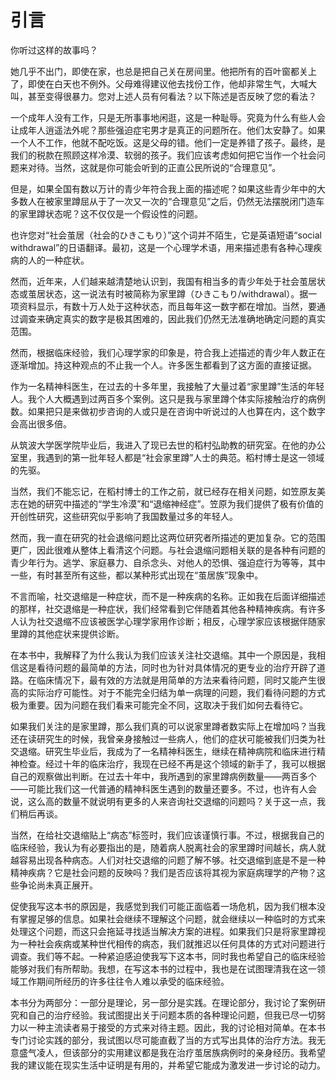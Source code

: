 # 引言

你听过这样的故事吗？

她几乎不出门，即使在家，也总是把自己关在房间里。他把所有的百叶窗都关上了，即使在白天也不例外。父母难得建议他去找份工作，他却非常生气，大喊大叫，甚至变得很暴力。您对上述人员有何看法？以下陈述是否反映了您的看法？

一个成年人没有工作，只是无所事事地闲逛，这是一种耻辱。究竟为什么有些人会让成年人逍遥法外呢？那些强迫症宅男才是真正的问题所在。他们太安静了。如果一个人不工作，他就不配吃饭。这是父母的错。他们一定是养错了孩子。最终，是我们的税款在照顾这样冷漠、软弱的孩子。我们应该考虑如何把它当作一个社会问题来对待。当然，这就是你可能会听到的正直公民所说的“合理意见”。

但是，如果全国有数以万计的青少年符合我上面的描述呢？如果这些青少年中的大多数人在被家里蹲屈从于了一次又一次的“合理意见”之后，仍然无法摆脱闭门造车的家里蹲状态呢？这不仅仅是一个假设性的问题。

也许您对“社会茧居（社会的ひきこもり）”这个词并不陌生，它是英语短语“social withdrawal”的日语翻译。最初，这是一个心理学术语，用来描述患有各种心理疾病的人的一种症状。

然而，近年来，人们越来越清楚地认识到，我国有相当多的青少年处于社会茧居状态或茧居状态，这一说法有时被简称为家里蹲（ひきこもり/withdrawal）。据一项资料显示，有数十万人处于这种状态，而且每年这一数字都在增加。当然，要通过调查来确定真实的数字是极其困难的，因此我们仍然无法准确地确定问题的真实范围。

然而，根据临床经验，我们心理学家的印象是，符合我上述描述的青少年人数正在逐渐增加。持这种观点的不止我一个人。许多医生都看到了这方面的直接证据。

作为一名精神科医生，在过去的十多年里，我接触了大量过着“家里蹲”生活的年轻人。我个人大概遇到过两百多个案例。这只是我与家里蹲个体实际接触治疗的病例数。如果把只是来做初步咨询的人或只是在咨询中听说过的人也算在内，这个数字会高出很多倍。

从筑波大学医学院毕业后，我进入了现已去世的稻村弘助教的研究室。在他的办公室里，我遇到的第一批年轻人都是“社会家里蹲”人士的典范。稻村博士是这一领域的先驱。

当然，我们不能忘记，在稻村博士的工作之前，就已经存在相关问题，如笠原友美志在她的研究中描述的“学生冷漠”和“退缩神经症”。笠原为我们提供了极有价值的开创性研究，这些研究似乎影响了我国数量过多的年轻人。

然而，我一直在研究的社会退缩问题比这两位研究者所描述的更加复杂。它的范围更广，因此很难从整体上看清这个问题。与社会退缩问题相关联的是各种有问题的青少年行为。逃学、家庭暴力、自杀念头、对他人的恐惧、强迫症行为等等，其中一些，有时甚至所有这些，都以某种形式出现在“茧居族”现象中。

不言而喻，社交退缩是一种症状，而不是一种疾病的名称。正如我在后面详细描述的那样，社交退缩是一种症状，我们经常看到它伴随着其他各种精神疾病。有许多人认为社交退缩不应该被医学心理学家用作诊断；相反，心理学家应该根据伴随家里蹲的其他症状来提供诊断。

在本书中，我解释了为什么我认为我们应该关注社交退缩。其中一个原因是，我相信这是看待问题的最简单的方法，同时也为针对具体情况的更专业的治疗开辟了道路。在临床情况下，最有效的方法就是用简单的方法来看待问题，同时又能产生很高的实际治疗可能性。对于不能完全归结为单一病理的问题，我们看待问题的方式极为重要。因为问题在我们看来可能完全不同，这取决于我们如何去看待它。

如果我们关注的是家里蹲，那么我们真的可以说家里蹲者数实际上在增加吗？当我还在读研究生的时候，我曾亲身接触过一些病人，他们的症状可能被我们归类为社交退缩。研究生毕业后，我成为了一名精神科医生，继续在精神病院和临床进行精神检查。经过十年的临床治疗，我现在已经不再是这个领域的新手了，我可以根据自己的观察做出判断。在过去十年中，我所遇到的家里蹲病例数量——两百多个——可能比我们这一代普通的精神科医生遇到的数量还要多。不过，也许有人会说，这么高的数量不就说明有更多的人来咨询社交退缩的问题吗？关于这一点，我们稍后再谈。

当然，在给社交退缩贴上“病态”标签时，我们应该谨慎行事。不过，根据我自己的临床经验，我认为有必要指出的是，随着病人脱离社会的家里蹲时间越长，病人就越容易出现各种病态。人们对社交退缩的问题了解不够。社交退缩到底是不是一种精神疾病？它是社会问题的反映吗？我们是否应该将其视为家庭病理学的产物？这些争论尚未真正展开。

促使我写这本书的原因是，我感觉到我们可能正面临着一场危机，因为我们根本没有掌握足够的信息。如果社会继续不理解这个问题，就会继续以一种临时的方式来处理这个问题，而这只会拖延寻找适当解决方案的进程。如果我们只是将家里蹲视为一种社会疾病或某种世代相传的病态，我们就推迟以任何具体的方式对问题进行调查。我们等不起。一种紧迫感迫使我写下这本书，同时我也希望自己的临床经验能够对我们有所帮助。我想，在写这本书的过程中，我也是在试图理清我在这一领域工作期间所经历的许多往往令人难以承受的临床经验。

本书分为两部分：一部分是理论，另一部分是实践。在理论部分，我讨论了案例研究和自己的治疗经验。我试图提出关于问题本质的各种理论问题，但我已尽一切努力以一种主流读者易于接受的方式来对待主题。因此，我的讨论相对简单。在本书专门讨论实践的部分，我试图以尽可能直截了当的方式写出具体的治疗方法。我无意盛气凌人，但该部分的实用建议都是我在治疗茧居族病例时的亲身经历。我希望我的建议能在现实生活中证明是有用的，并希望它能成为激发进一步讨论的动力。

